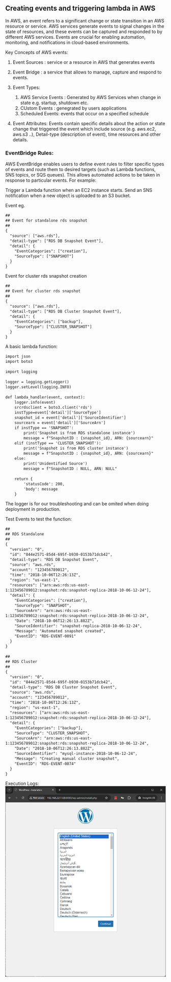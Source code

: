 ## Creating events and triggering lambda in AWS

In AWS, an event refers to a significant change or state transition in an AWS resource or service. AWS services generate events to signal changes in the state of resources, and these events can be captured and responded to by different AWS services. Events are crucial for enabling automation, monitoring, and notifications in cloud-based environments.

Key Concepts of AWS events:
1. Event Sources : service or a resource in AWS that generates events
2. Event Bridge : a service that allows to manage, capture and respond to events.
3. Event Types: 
	1. AWS Service Events : Generated by AWS Services when change in state e.g. startup, shutdown etc.
	1. CUstom Events : genegrated by users applications
	1. Scheduled Events: events that occur on a specified schedule 

4. Event Attributes: Events contain specific details about the action or state change that triggered the event which include source (e.g. aws.ec2, aws.s3 ..), Detail-type (description of event), time resources and other details.

### EventBridge Rules:
AWS EventBridge enables users to define event rules to filter specific types of events and route them to desired targets (such as Lambda functions, SNS topics, or SQS queues). This allows automated actions to be taken in response to particular events. For example:

Trigger a Lambda function when an EC2 instance starts.
Send an SNS notification when a new object is uploaded to an S3 bucket.  


Event eg.
```
##
## Event for standalone rds snapshot
##
{
  "source": ["aws.rds"],
  "detail-type": ["RDS DB Snapshot Event"],
  "detail": {
    "EventCategories": ["creation"],
    "SourceType": ["SNAPSHOT"]
  }
}
```

Event for cluster rds snapshot creation
```
##
## Event for cluster rds snapshot
##
{
  "source": ["aws.rds"],
  "detail-type": ["RDS DB Cluster Snapshot Event"],
  "detail": {
    "EventCategories": ["backup"],
    "SourceType": ["CLUSTER_SNAPSHOT"]
  }
}
```

A basic lambda function:
```
import json
import boto3

import logging

logger = logging.getLogger()
logger.setLevel(logging.INFO)

def lambda_handler(event, context):
    logger.info(event)
    srcrdsclient = boto3.client('rds')
    instType=event['detail']['SourceType']
    snapshot_id = event['detail']['SourceIdentifier'] 
    sourcearn = event['detail']['SourceArn']
    if instType == 'SNAPSHOT':
        print('Snapshot is from RDS standalone instance')
        message = f"SnapshotID : {snapshot_id}, ARN: {sourcearn}"
    elif (instType == 'CLUSTER_SNAPSHOT'):
        print('Snapshot is from RDS cluster instance')
        message = f"SnapshotID : {snapshot_id}, ARN: {sourcearn}"
    else:
        print('Unidentified Source')
        message = f"SnapshotID : NULL, ARN: NULL"

    return {
        'statusCode': 200,
        'body': message
    }
```

The logger is for our troubleshooting and can be omited when doing deployment in production.

Test Events to test the function:
```
##
## RDS Standalone
##
{
  "version": "0",
  "id": "844e2571-85d4-695f-b930-0153b71dcb42",
  "detail-type": "RDS DB Snapshot Event",
  "source": "aws.rds",
  "account": "123456789012",
  "time": "2018-10-06T12:26:13Z",
  "region": "us-east-1",
  "resources": ["arn:aws:rds:us-east-1:123456789012:snapshot:rds:snapshot-replica-2018-10-06-12-24"],
  "detail": {
    "EventCategories": ["creation"],
    "SourceType": "SNAPSHOT",
    "SourceArn": "arn:aws:rds:us-east-1:123456789012:snapshot:rds:snapshot-replica-2018-10-06-12-24",
    "Date": "2018-10-06T12:26:13.882Z",
    "SourceIdentifier": "snapshot-replica-2018-10-06-12-24",
    "Message": "Automated snapshot created",
    "EventID": "RDS-EVENT-0091"
  }
}

##
## RDS Cluster
##
{
  "version": "0",
  "id": "844e2571-85d4-695f-b930-0153b71dcb42",
  "detail-type": "RDS DB Cluster Snapshot Event",
  "source": "aws.rds",
  "account": "123456789012",
  "time": "2018-10-06T12:26:13Z",
  "region": "us-east-1",
  "resources": ["arn:aws:rds:us-east-1:123456789012:snapshot:rds:snapshot-replica-2018-10-06-12-24"],
  "detail": {
    "EventCategories": ["backup"],
    "SourceType": "CLUSTER_SNAPSHOT",
    "SourceArn": "arn:aws:rds:us-east-1:123456789012:snapshot:rds:snapshot-replica-2018-10-06-12-24",
    "Date": "2018-10-06T12:26:13.882Z",
    "SourceIdentifier": "mysql-instance-2018-10-06-12-24",
    "Message": "Creating manual cluster snapshot",
    "EventID": "RDS-EVENT-0074"
  }
}
```

Execution Logs:
![execution log](imgs/img1.png)
